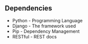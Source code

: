 ## Dependencies

- Python - Programming Language
- Django - The framework used
- Pip - Dependency Management
- RESTful - REST docs